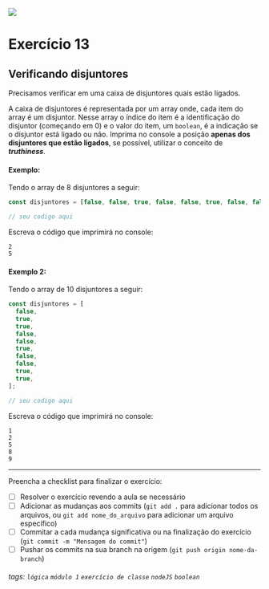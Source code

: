 ![](https://i.imgur.com/xG74tOh.png)

# Exercício 13

## Verificando disjuntores

Precisamos verificar em uma caixa de disjuntores quais estão ligados.

A caixa de disjuntores é representada por um array onde, cada item do array é um disjuntor. Nesse array o índice do item é a identificação do disjuntor (começando em 0) e o valor do item, um `boolean`, é a indicação se o disjuntor está ligado ou não. Imprima no console a posição **apenas dos disjuntores que estão ligados**, se possível, utilizar o conceito de **_truthiness_**.

#### Exemplo:

Tendo o array de 8 disjuntores a seguir:

```javascript
const disjuntores = [false, false, true, false, false, true, false, false];

// seu codigo aqui
```

Escreva o código que imprimirá no console:

```
2
5
```

#### Exemplo 2:

Tendo o array de 10 disjuntores a seguir:

```javascript
const disjuntores = [
  false,
  true,
  true,
  false,
  false,
  true,
  false,
  false,
  true,
  true,
];

// seu codigo aqui
```

Escreva o código que imprimirá no console:

```
1
2
5
8
9
```

---

Preencha a checklist para finalizar o exercício:

- [ ] Resolver o exercício revendo a aula se necessário
- [ ] Adicionar as mudanças aos commits (`git add .` para adicionar todos os arquivos, ou `git add nome_do_arquivo` para adicionar um arquivo específico)
- [ ] Commitar a cada mudança significativa ou na finalização do exercício (`git commit -m "Mensagem do commit"`)
- [ ] Pushar os commits na sua branch na origem (`git push origin nome-da-branch`)

###### tags: `lógica` `módulo 1` `exercício de classe` `nodeJS` `boolean`
